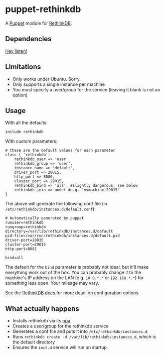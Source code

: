 # puppet-rethinkdb
A [Puppet](https://puppetlabs.com/) module for
[RethinkDB](http://www.rethinkdb.com/).

## Dependencies
[Hey listen!](./Modulefile)

## Limitations
* Only works under Ubuntu. Sorry.
* Only supports a single instance per machine
* You must specify a user/group for the service (leaving it
  blank is not an option)

## Usage
With all the defaults:

```puppet
include rethinkdb
```

With custom parameters:

```puppet
# these are the default values for each parameter
class { 'rethinkdb':
	rethinkdb_user => 'user'
	rethinkdb_group => 'user',
	instance_name => 'default',
	driver_port => 28015,
	http_port => 8080,
	cluster_port => 29015,
	rethinkdb_bind => 'all', #slightly dangerous, see below
	rethinkdb_join => undef #e.g. "mymachine:29015"
}
```
The above will generate the following conf file
(in `/etc/rethinkdb/instances.d/default.conf`):

```
# Automatically generated by puppet
runuser=rethinkdb
rungroup=rethinkdb
directory=/var/lib/rethinkdb/instances.d/default
pid-file=/var/run/rethinkdb/instances.d/default.pid
driver-port=28015
cluster-port=29015
http-port=8081

bind=all
```

The default for the `bind` parameter is probably not ideal, but it'll
make everything work out of the box. You can probably change it to the
machine's IP address on the LAN (e.g. `10.0.*.*` or `192.168.*.*`) for
something less open. Your mileage may vary.

See the [RethinkDB docs](http://www.rethinkdb.com/docs/guides/startup/)
for more detail on configuration options.


## What actually happens
* Installs rethinkdb via its [ppa](http://www.rethinkdb.com/docs/install/)
* Creates a user/group for the rethinkdb service
* Generates a conf file and puts it into `/etc/rethinkdb/instances.d`
* Runs `rethinkdb create -d /var/lib/rethinkdb/instances.d`, which is
  the default directory
* Ensures the `init.d` service will run on startup

